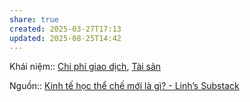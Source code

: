 ```yaml
---
share: true
created: 2025-03-27T17:13
updated: 2025-08-25T14:42
---
```

Khái niệm:: [Chi phí giao dịch](../../../../../%CE%9E%20Kh%C3%A1i%20ni%E1%BB%87m/Chi%20ph%C3%AD%20giao%20d%E1%BB%8Bch.md), [Tài sản](../../../../../%CE%9E%20Kh%C3%A1i%20ni%E1%BB%87m/T%C3%A0i%20s%E1%BA%A3n.md)

Nguồn:: [Kinh tế học thể chế mới là gì? - Linh’s Substack](https://vhlinh.substack.com/p/kinh-te-hoc-the-che-moi-la-gi)